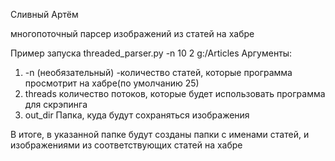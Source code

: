 Сливный Артём 

многопоточный парсер изображений из статей на хабре

Пример запуска threaded_parser.py -n 10 2 g:/Articles
Аргументы: 
1) -n    (необязательный) -количество статей, которые программа просмотрит на хабре(по умолчанию 25)
2) threads    количество потоков, которые будет использовать программа для скрэпинга
3) out_dir    Папка, куда будут сохраняться изображения

В итоге, в указанной папке будут созданы папки с именами статей, и изображениями из соответствующих статей на хабре
